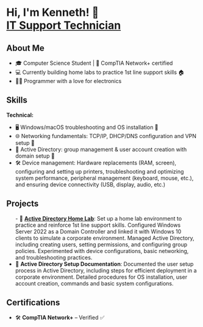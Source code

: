 <h1>Hi, I'm Kenneth! 🐾 <br/><a href=https://github.com/KH-Nolan5908>IT Support Technician</a></h1>

<h2>About Me</h2>
<ul>
  <li>🎓 Computer Science Student | 🔧 CompTIA Network+ certified</li>
  <li>💻 Currently building home labs to practice 1st line support skills 🏠</li>
  <li>👨‍💻 Programmer with a love for electronics </li>
</ul>

<h2>Skills</h2>
<strong>Technical:</strong>
<ul>
  <li>🖥️ Windows/macOS troubleshooting and OS installation 🔧</li>
  <li>🌐 Networking fundamentals: TCP/IP, DHCP/DNS configuration and VPN setup 📶</li>
  <li>🔑 Active Directory: group management & user account creation with domain setup 👥</li>
  <li>🛠️ Device management: Hardware replacements (RAM, screen), configuring and setting up printers, troubleshooting and optimizing system performance, peripheral management (keyboard, mouse, etc.), and ensuring device connectivity (USB, display, audio, etc.)</li>
</ul>

<h2>Projects</h2>
<ul>
 </li> - 🔧 <a href=https://github.com/KH-Nolan5908/Home-lab><strong>Active Directory Home Lab</strong></a>: Set up a home lab environment to practice and reinforce 1st line support skills. Configured Windows Server 2022 as a Domain Controller and linked it with Windows 10 clients to simulate a corporate environment. Managed Active Directory, including creating users, setting permissions, and configuring group policies. Experimented with device configurations, basic networking, and troubleshooting practices.</li>
  <li>📄 <strong>Active Directory Setup Documentation</strong>: Documented the user setup process in Active Directory, including steps for efficient deployment in a corporate environment. Detailed procedures for OS installation, user account creation, commands and basic system configurations.</li>
</ul>

<h2>Certifications</h2>
<ul>
  <li>🛠️ <strong>CompTIA Network+</strong> – Verified ✅</li>
</ul>

